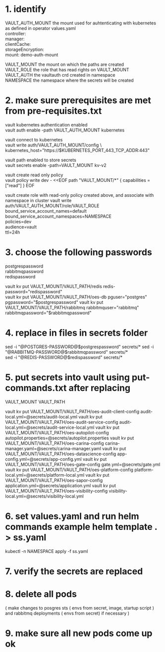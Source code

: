 # 1. identify 

VAULT_AUTH_MOUNT the mount used for auhtenticating with kubernetes as defined in operator values.yaml   
controller:  
  manager:  
    clientCache:  
      storageEncryption:  
        mount: demo-auth-mount  

VAULT_MOUNT the mount on which the paths are created  
VAULT_ROLE the role that has read rights on VAULT_MOUNT  
VAULT_AUTH the vaultauth crd created in namespace  
NAMESPACE the namespace where the secrets will be created  

# 2. make sure prerequisites are met from pre-requisites.txt  
vault kubernetes authentication enabled  
vault auth enable -path VAULT_AUTH_MOUNT kubernetes  

vault connect to kubernetes  
vault write auth/VAULT_AUTH_MOUNT/config \  
   kubernetes_host="https://$KUBERNETES_PORT_443_TCP_ADDR:443"  

vault path enabled to store secrets  
vault secrets enable -path=VAULT_MOUNT kv-v2  


vault create read only policy  
vault policy write dev - <<EOF
path "VAULT_MOUNT/*" {
   capabilities = ["read"]
}
EOF

vault create role with read-only policy created above, and associate with namespace in cluster
vault write auth/VAULT_AUTH_MOUNT/role/VAULT_ROLE \
   bound_service_account_names=default \
   bound_service_account_namespaces=NAMESPACE \
   policies=dev \
   audience=vault \
   ttl=24h

# 3. choose the following passwords

postgrespassword  
rabbitmqpassword  
redispassword  

vault kv put VAULT_MOUNT/VAULT_PATH/redis redis-password="redispassword"  
vault kv put VAULT_MOUNT/VAULT_PATH/oes-db pguser="postgres" pgpassword="$postgrespassword"  
vault kv put VAULT_MOUNT/VAULT_PATH/rabbitmq rabbitmquser="rabbitmq" rabbitmqpassword="$rabbitmqpassword"  

# 4. replace in files in secrets folder
sed -i "@POSTGRES-PASSWORD@$postgrespassword" secrets/*  
sed -i "@RABBITMQ-PASSWORD@$rabbitmqpassword" secrets/*  
sed -i "@REDIS-PASSWORD@$redispassword" secrets/*  

# 5. put secrets into vault using put-commands.txt after replacing 

VAULT_MOUNT
VAULT_PATH

vault kv put VAULT_MOUNT/VAULT_PATH/oes-audit-client-config audit-local.yml=@secrets/audit-local.yml
vault kv put VAULT_MOUNT/VAULT_PATH/oes-audit-service-config audit-local.yml=@secrets/audit-service-local.yml
vault kv put VAULT_MOUNT/VAULT_PATH/oes-autopilot-config autopilot.properties=@secrets/autopilot.properties
vault kv put VAULT_MOUNT/VAULT_PATH/oes-carina-config carina-manager.yaml=@secrets/carina-manager.yaml
vault kv put VAULT_MOUNT/VAULT_PATH/oes-datascience-config app-config.yml=@secrets/app-config.yml
vault kv put VAULT_MOUNT/VAULT_PATH/oes-gate-config gate.yml=@secrets/gate.yml
vault kv put VAULT_MOUNT/VAULT_PATH/oes-platform-config platform-local.yml=@secrets/platform-local.yml
vault kv put VAULT_MOUNT/VAULT_PATH/oes-sapor-config application.yml=@secrets/application.yml
vault kv put VAULT_MOUNT/VAULT_PATH/oes-visibility-config visibility-local.yml=@secrets/visibility-local.yml

# 6. set values.yaml and run helm commands example helm template . > ss.yaml

kubectl -n NAMESPACE apply -f ss.yaml

# 7. verify the secrets are replaced
# 8. delete all pods 
( make changes to posgres sts ( envs from secret, image, startup script )
 and rabbitmq deployments ( envs from secret) if necessary )
# 9. make sure all new pods come up ok


